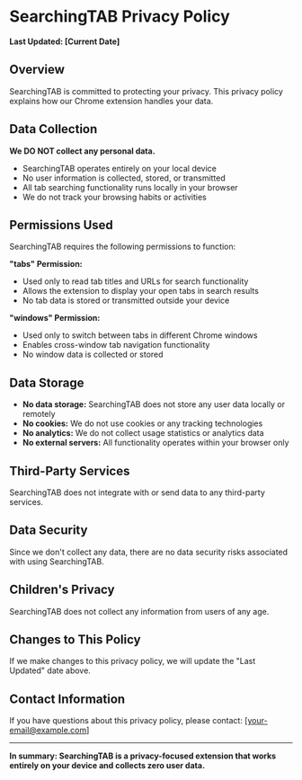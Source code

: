 # SearchingTAB Privacy Policy

**Last Updated: [Current Date]**

## Overview
SearchingTAB is committed to protecting your privacy. This privacy policy explains how our Chrome extension handles your data.

## Data Collection
**We DO NOT collect any personal data.**
- SearchingTAB operates entirely on your local device
- No user information is collected, stored, or transmitted
- All tab searching functionality runs locally in your browser
- We do not track your browsing habits or activities

## Permissions Used
SearchingTAB requires the following permissions to function:

**"tabs" Permission:**
- Used only to read tab titles and URLs for search functionality
- Allows the extension to display your open tabs in search results
- No tab data is stored or transmitted outside your device

**"windows" Permission:**
- Used only to switch between tabs in different Chrome windows
- Enables cross-window tab navigation functionality
- No window data is collected or stored

## Data Storage
- **No data storage:** SearchingTAB does not store any user data locally or remotely
- **No cookies:** We do not use cookies or any tracking technologies
- **No analytics:** We do not collect usage statistics or analytics data
- **No external servers:** All functionality operates within your browser only

## Third-Party Services
SearchingTAB does not integrate with or send data to any third-party services.

## Data Security
Since we don't collect any data, there are no data security risks associated with using SearchingTAB.

## Children's Privacy
SearchingTAB does not collect any information from users of any age.

## Changes to This Policy
If we make changes to this privacy policy, we will update the "Last Updated" date above.

## Contact Information
If you have questions about this privacy policy, please contact: [your-email@example.com]

---

**In summary: SearchingTAB is a privacy-focused extension that works entirely on your device and collects zero user data.**
